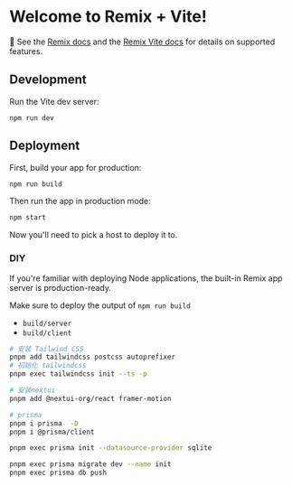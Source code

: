 # Welcome to Remix + Vite!

📖 See the [Remix docs](https://remix.run/docs) and the [Remix Vite docs](https://remix.run/docs/en/main/future/vite) for details on supported features.

## Development

Run the Vite dev server:

```shellscript
npm run dev
```

## Deployment

First, build your app for production:

```sh
npm run build
```

Then run the app in production mode:

```sh
npm start
```

Now you'll need to pick a host to deploy it to.

### DIY

If you're familiar with deploying Node applications, the built-in Remix app server is production-ready.

Make sure to deploy the output of `npm run build`

- `build/server`
- `build/client`


```bash
# 安装 Tailwind CSS
pnpm add tailwindcss postcss autoprefixer
# 初始化 tailwindcss
pnpm exec tailwindcss init --ts -p

# 安装nextui
pnpm add @nextui-org/react framer-motion

# prisma
pnpm i prisma  -D
pnpm i @prisma/client

pnpm exec prisma init --datasource-provider sqlite

pnpm exec prisma migrate dev --name init
pnpm exec prisma db push

```